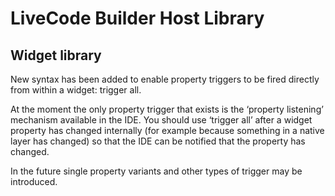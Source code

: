# LiveCode Builder Host Library
## Widget library
New syntax has been added to enable property triggers to be 
fired directly from within a widget: trigger all.

At the moment the only property trigger that exists is the 
‘property listening’ mechanism available in the IDE. You should 
use ‘trigger all’ after a widget property has changed internally 
(for example because something in a native layer has changed) so 
that the IDE can be notified that the property has changed.

In the future single property variants and other types of trigger 
may be introduced.
